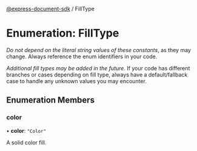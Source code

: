 [@express-document-sdk](../overview.md) / FillType
# Enumeration: FillType

<InlineAlert slots="text" variant="warning"/>

*Do not depend on the literal string values of these constants*, as they may change. Always reference the enum identifiers in your code.

<InlineAlert slots="text" variant="warning"/>

*Additional fill types may be added in the future.* If your code has different branches or cases depending on fill type,
always have a default/fallback case to handle any unknown values you may encounter.

## Enumeration Members

### color

• **color**: `"Color"`

A solid color fill.
